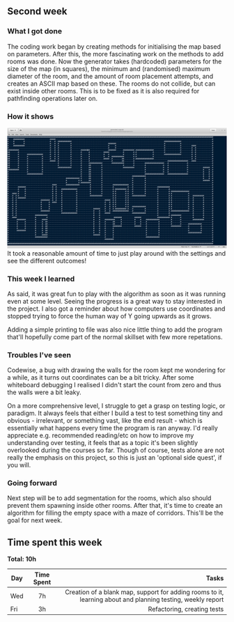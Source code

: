 ## Second week

### What I got done
The coding work began by creating methods for initialising the map based on parameters. After this, the more fascinating work on the methods to add rooms was done. Now the generator takes (hardcoded) parameters for the size of the map (in squares), the minimum and (randomised) maximum diameter of the room, and the amount of room placement attempts, and creates an ASCII map based on these. The rooms do not collide, but can exist inside other rooms. This is to be fixed as it is also required for pathfinding operations later on.

### How it shows
![It makes rooms that don't collide](https://github.com/Granigan/dungeongenerator/blob/master/documents/images/mapcap_week2.png)
It took a reasonable amount of time to just play around with the settings and see the different outcomes!


### This week I learned
As said, it was great fun to play with the algorithm as soon as it was running even at some level. Seeing the progress is a great way to stay interested in the project. I also got a reminder about how computers use coordinates and stopped trying to force the human way of Y going upwards as it grows.

Adding a simple printing to file was also nice little thing to add the program that'll hopefully come part of the normal skillset with few more repetations.


### Troubles I've seen
Codewise, a bug with drawing the walls for the room kept me wondering for a while, as it turns out coordinates can be a bit tricky. After some whiteboard debugging I realised I didn't start the count from zero and thus the walls were a bit leaky.

On a more comprehensive level, I struggle to get a grasp on testing logic, or paradigm. It always feels that either I build a test to test something tiny and obvious - irrelevant, or something vast, like the end result - which is essentially what happens every time the program is ran anyway. I'd really appreciate e.g. recommended reading/etc on how to improve my understanding over testing, it feels that as a topic it's been slightly overlooked during the courses so far. Though of course, tests alone are not really the emphasis on this project, so this is just an 'optional side quest', if you will.


### Going forward
Next step will be to add segmentation for the rooms, which also should prevent them spawning inside other rooms. After that, it's time to create an algorithm for filling the empty space with a maze of corridors. This'll be the goal for next week.

## Time spent this week
**Total: 10h**

| Day	| Time Spent	| Tasks	|
| ------|:-------------:|------:|
| Wed	| 7h		| Creation of a blank map, support for adding rooms to it, learning about and planning testing, weekly report |
| Fri	| 3h		| Refactoring, creating tests |



